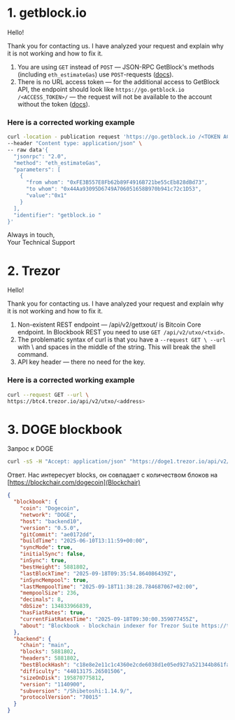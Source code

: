 # 1. getblock.io
Hello! 

Thank you for contacting us. I have analyzed your request and explain why it is not working and how to fix it.
1. You are using `GET` instead of `POST` — JSON-RPC GetBlock's methods (including `eth_estimateGas`) use `POST`-requests ([docs](https://docs.getblock.io/guides/testing-rpc-connection/using-curl-for-testing)).
2. There is no URL access token — for the additional access to GetBlock API, the endpoint should look like `https://go.getblock.io /<ACCESS_TOKEN>/` — the request will not be available to the account without the token ([docs](https://docs.getblock.io/guides/testing-rpc-connection/using-curl-for-testing)).

### Here is a corrected working example
```bash
curl -location - publication request 'https://go.getblock.io /<TOKEN ACCESS>/' \
--header "Content type: application/json" \
-- raw data'{
  "jsonrpc": "2.0",
  "method": "eth_estimateGas",
  "parameters": [
    {
      "from whom": "0xFE3B557E8Fb62b89F4916B721be55cEb828dBd73",
      "to whom": "0x44Aa93095D6749A706051658B970b941c72c1D53",
      "value":"0x1"
    }
  ],
  "identifier": "getblock.io "
}'
```

Always in touch,<br/>
Your Technical Support


# 2. Trezor
Hello!

Thank you for contacting us. I have analyzed your request and explain why it is not working and how to fix it.
1. Non-existent REST endpoint — /api/v2/gettxout/<txid> is Bitcoin Core endpoint. In Blockbook REST you need to use `GET /api/v2/utxo/<txid>`.
2. The problematic syntax of curl is that you have a `--request GET \ --url` with \ and spaces in the middle of the string. This will break the shell command.
3. API key header — there no need for the key.

### Here is a corrected working example
```bash
curl --request GET --url \
https://btc4.trezor.io/api/v2/utxo/<address>
```


# 3.  DOGE blockbook
Запрос к DOGE
```bash
curl -sS -H "Accept: application/json" "https://doge1.trezor.io/api/v2/status"
```
Ответ. Нас интересует blocks, он совпадает с количеством блоков на [https://blockchair.com/dogecoin](Blockchair)
```json
{
  "blockbook": {
    "coin": "Dogecoin",
    "network": "DOGE",
    "host": "backend10",
    "version": "0.5.0",
    "gitCommit": "ae0172dd",
    "buildTime": "2025-06-10T13:11:59+00:00",
    "syncMode": true,
    "initialSync": false,
    "inSync": true,
    "bestHeight": 5881802,
    "lastBlockTime": "2025-09-18T09:35:54.864086439Z",
    "inSyncMempool": true,
    "lastMempoolTime": "2025-09-18T11:38:28.784687067+02:00",
    "mempoolSize": 236,
    "decimals": 8,
    "dbSize": 134833966839,
    "hasFiatRates": true,
    "currentFiatRatesTime": "2025-09-18T09:30:00.359077455Z",
    "about": "Blockbook - blockchain indexer for Trezor Suite https://trezor.io/trezor-suite. Do not use for any other purpose."
  },
  "backend": {
    "chain": "main",
    "blocks": 5881802,
    "headers": 5881802,
    "bestBlockHash": "c18e8e2e11c1c4360e2cde6038d1e05ed927a521344b861faa3e8c6411c265dc",
    "difficulty": "44013175.26501506",
    "sizeOnDisk": 195870775812,
    "version": "1140900",
    "subversion": "/Shibetoshi:1.14.9/",
    "protocolVersion": "70015"
  }
}
```
